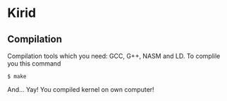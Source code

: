 # Kirid
## Compilation
Compilation tools which you need: GCC, G++, NASM and LD.
To complile you this command
```
$ make
```
And... Yay! You compiled kernel on own computer!
